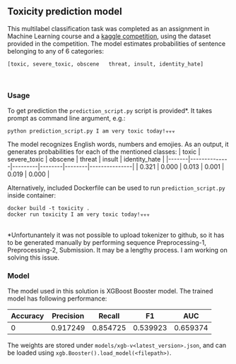 ## Toxicity prediction model
This multilabel classification task was completed as an assignment in Machine Learning course and a [kaggle competition](https://www.kaggle.com/competitions/kmaml223), using the dataset provided in the competition.
The model estimates probabilities of sentence belonging to any of 6 categories:
```
[toxic, severe_toxic, obscene	threat, insult, identity_hate]
```

<br>

### Usage
To get prediction the `prediction_script.py` script is provided*. It takes prompt as command line argument, e.g.:
```
python prediction_script.py I am very toxic today!☣️☣️☣️
```
The model recognizes English words, numbers and emojies. As an output, it generates probabilities for each of the mentioned classes:
| toxic | severe_toxic | obscene | threat | insult | identity_hate |
|-------|--------------|---------|--------|--------|---------------|
| 0.321 | 0.000        | 0.013   | 0.001  | 0.019  | 0.000         |


Alternatively, included Dockerfile can be used to run `prediction_script.py` inside container:


```
docker build -t toxicity .
docker run toxicity I am very toxic today!☣️☣️☣️
```
<br>
*Unfortunantely it was not possible to upload tokenizer to github, so it has to be generated manually by performing sequence Preprocessing-1, Preprocessing-2, Submission. It may be a lengthy process. I am working on solving this issue.

### Model
The model used in this solution is XGBoost Booster model. The trained model has following performance:

|Accuracy|	Precision|	Recall|	F1	|AUC|
|--------|---------|------|----|---|
|0	|0.917249	|0.854725	|0.539923	|0.659374	|0.969175|
The weights are stored under `models/xgb-v<latest_version>.json`, and can be loaded using `xgb.Booster().load_model(<filepath>)`.

